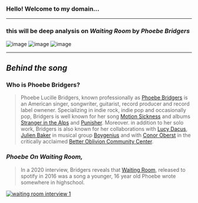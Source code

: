### Hello! Welcome to my domain...
---
### this will be deep analysis on *Waiting Room* by *Phoebe Bridgers*

![image](https://user-images.githubusercontent.com/118235613/202339878-c753704c-0cc8-47ba-ac6c-856ad03c8eb8.jpg)
![image](https://user-images.githubusercontent.com/118235613/202340992-b3e6529b-da2e-4333-8500-4fd180ac99d1.png)
![image](https://user-images.githubusercontent.com/118235613/202339087-69eef524-b0ca-4c28-8d38-9a2c19977032.png)

---
## *Behind the song*
### Who is Phoebe Bridgers?

> Phoebe Lucille Bridgers, known professionally as [Phoebe Bridgers](https://open.spotify.com/artist/1r1uxoy19fzMxunt3ONAkG?si=m6_vssViQmacKjp6FvXaAA) is an American singer, songwriter, guitarist, record producer and record label ownener. Specializing in indie rock, indie pop and occasionally pop, Bridgers is well known for her song [Motion Sickness](https://open.spotify.com/track/5xo8RrjJ9CVNrtRg2S3B1R?si=985a084dcce148b0) and albums [Stranger in the Alps](https://open.spotify.com/album/0qWcLfCZ8wtcoOdX14oGNI?si=-b9r9tqeR1SAJXD26hkGFQ) and [Punisher](https://open.spotify.com/album/6Pp6qGEywDdofgFC1oFbSH?si=jN7DBY7KTXa6A0Mp72HQvA). Moreover. in addition to her solo work, Bridgers is also known for her collaborations with [Lucy Dacus](https://open.spotify.com/artist/07D1Bjaof0NFlU32KXiqUP?si=e9BZqNRfTMOCe3cCLgraag), [Julien Baker](https://open.spotify.com/artist/12zbUHbPHL5DGuJtiUfsip?si=8sWr2j6HTy2dCEB9C07KLA) in musical group [Boygenius](https://open.spotify.com/album/6RjlLIuDFC8Dw91yRAdPz9?si=67gAwv11TqWIjEVQYWhN0Q) and with [Conor Oberst](https://open.spotify.com/artist/2Z7gV3uEh1ckIaBzTUCE6R?si=scg-x3P3Sj6fd_PJbvNY_g) in the critically acclaimed [Better Oblivion Community Center](https://open.spotify.com/artist/3NBmfDV6Yh3hjuQUBVvYgO?si=8vWcGa0CQSuWSKP7aBnOCA).

### *Phoebe On Waiting Room,*

> In a 2020 interview, Bridgers reveals that [Waiting Room](https://open.spotify.com/track/04mAOoQNsXmDJlyupJwmkO?si=29bef054446b4f92), released to spotify in 2016 was a song a younger, 16 year old Phoebe wrote somewhere in highschool.

[![waiting room interview 1](https://user-images.githubusercontent.com/118235613/203202887-634f17aa-3e3f-4847-9240-c616313f0100.PNG)](https://www.npr.org/transcripts/938316518)
